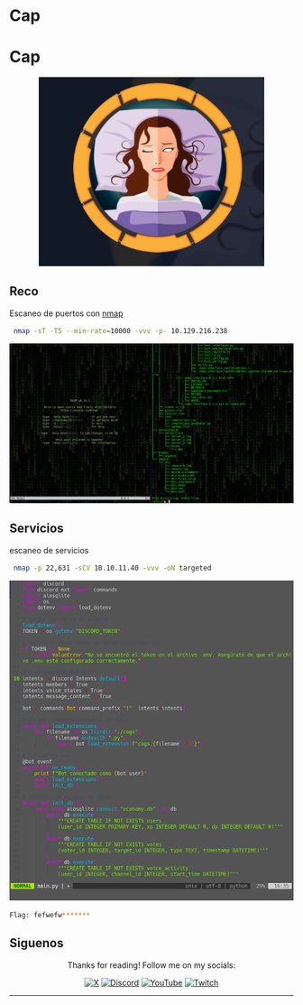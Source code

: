 # Cap

# Cap

<div align='center'>
  <img src='machine_image.png' width='400' alt='Machine Image'>
</div>

## Reco

Escaneo de puertos con [nmap](https://nmap.org)

```bash
 nmap -sT -T5 --min-rate=10000 -vvv -p- 10.129.216.238
```

<div align='center'>
  <img src='Recon.png' width='600' alt='Reco'>
</div>

## Servicios

escaneo de servicios

```bash
 nmap -p 22,631 -sCV 10.10.11.40 -vvv -oN targeted
```

<div align='center'>
  <img src='Services.png' width='600' alt='Servicios'>
</div>


```bash
Flag: fefwefw*******
```

## Siguenos

<div align='center'>
  <p>Thanks for reading! Follow me on my socials:</p>
  <a href='https://x.com/@imahian'><img src='https://www.vectorlogo.zone/logos/x/x-icon.svg' alt='X' width='40'></a>
  <a href='https://discord.gg/dbesG8EX'><img src='https://www.vectorlogo.zone/logos/discord/discord-icon.svg' alt='Discord' width='40'></a>
  <a href='https://youtube.com/@imahian'><img src='https://www.vectorlogo.zone/logos/youtube/youtube-icon.svg' alt='YouTube' width='40'></a>
  <a href='https://twitch.tv/imahian'><img src='https://www.vectorlogo.zone/logos/twitch/twitch-icon.svg' alt='Twitch' width='40'></a>
</div>

---
